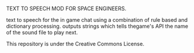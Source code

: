 TEXT TO SPEECH MOD FOR SPACE ENGINEERS.

text to speech for the in game chat using a combination of rule based and dictionary processing. outputs strings which tells thegame's API the name of the sound file to play next.

This repository is under the Creative Commons License.
